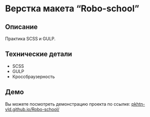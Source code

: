 # Верстка макета “Robo-school”

## Описание
Практика SCSS и GULP.

## Технические детали
- SCSS
- GULP
- Кроссбраузерность

## Демо
Вы можете посмотреть демонстрацию проекта по ссылке: [pkhtn-vld.github.io/Robo-school/](https://pkhtn-vld.github.io/Robo-school/)
